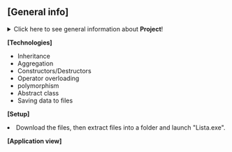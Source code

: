## **[General info]**
<details>
<summary>Click here to see general information about <b>Project</b>!</summary>
This is a list of students containing data such as: names, surnames, subjects, points and grades. The list can be modified by adding a new student and deleting it.
</details>

<b>[Technologies]</b>
<ul>
<li>Inheritance</li>
<li>Aggregation</li>
<li>Constructors/Destructors</li>
<li>Operator overloading</li>
<li>polymorphism</li>
<li>Abstract class</li>
<li>Saving data to files</li>
</ul>

<b>[Setup]</b>
<li>Download the files, then extract files into a folder and launch "Lista.exe".</li>

<b>[Application view]</b>

